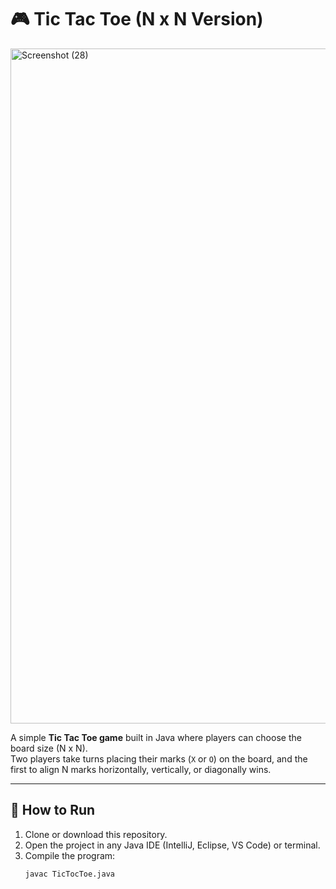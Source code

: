 # 🎮 Tic Tac Toe (N x N Version)

<img width="890" height="1080" alt="Screenshot (28)" src="https://github.com/user-attachments/assets/82595ea3-f5e2-47cd-a82e-e401dfe6fdaa" />


A simple **Tic Tac Toe game** built in Java where players can choose the board size (N x N).  
Two players take turns placing their marks (`X` or `O`) on the board, and the first to align N marks horizontally, vertically, or diagonally wins.

---

## 🚀 How to Run

1. Clone or download this repository.  
2. Open the project in any Java IDE (IntelliJ, Eclipse, VS Code) or terminal.  
3. Compile the program:
   ```bash
   javac TicTocToe.java
